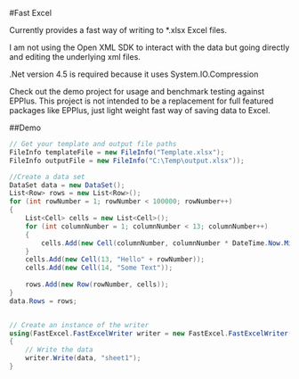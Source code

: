#Fast Excel

Currently provides a fast way of writing to *.xlsx Excel files.

I am not using the Open XML SDK to interact with the data but going directly and editing the underlying xml files.

.Net version 4.5 is required because it uses System.IO.Compression


Check out the demo project for usage and benchmark testing against EPPlus.
This project is not intended to be a replacement for full featured packages like EPPlus, just light weight fast way of saving data to Excel.

##Demo

```C#
// Get your template and output file paths
FileInfo templateFile = new FileInfo("Template.xlsx");
FileInfo outputFile = new FileInfo("C:\Temp\output.xlsx"));

//Create a data set
DataSet data = new DataSet();
List<Row> rows = new List<Row>();
for (int rowNumber = 1; rowNumber < 100000; rowNumber++)
{
    List<Cell> cells = new List<Cell>();
    for (int columnNumber = 1; columnNumber < 13; columnNumber++)
    {
        cells.Add(new Cell(columnNumber, columnNumber * DateTime.Now.Millisecond));
    }
    cells.Add(new Cell(13, "Hello" + rowNumber));
    cells.Add(new Cell(14, "Some Text"));
 
    rows.Add(new Row(rowNumber, cells));
}
data.Rows = rows;


// Create an instance of the writer
using(FastExcel.FastExcelWriter writer = new FastExcel.FastExcelWriter(templateFile, outputFile))
{
    // Write the data
    writer.Write(data, "sheet1");
}
```